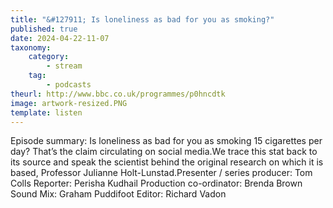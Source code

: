 ```yaml
---
title: "&#127911; Is loneliness as bad for you as smoking?"
published: true
date: 2024-04-22-11-07
taxonomy:
    category:
        - stream
    tag:
        - podcasts
theurl: http://www.bbc.co.uk/programmes/p0hncdtk
image: artwork-resized.PNG
template: listen
---
```


Episode summary: Is loneliness as bad for you as smoking 15 cigarettes per day? That&rsquo;s the claim circulating on social media.We trace this stat back to its source and speak the scientist behind the original research on which it is based, Professor Julianne Holt-Lunstad.Presenter / series producer: Tom Colls Reporter: Perisha Kudhail Production co-ordinator: Brenda Brown Sound Mix: Graham Puddifoot Editor: Richard Vadon

